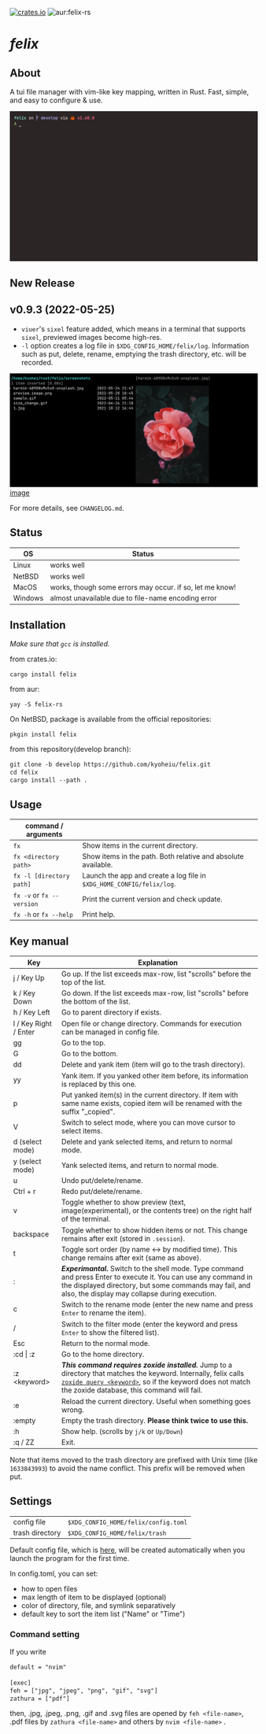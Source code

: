 [![crates.io](https://img.shields.io/crates/v/felix)](https://crates.io/crates/felix) ![aur:felix-rs](https://img.shields.io/aur/version/felix-rs)

# _felix_

## About

A tui file manager with vim-like key mapping, written in Rust. Fast, simple, and easy to configure & use.

![sample](screenshots/sample.gif)

## New Release

## v0.9.3 (2022-05-25)

- `viuer`'s `sixel` feature added, which means in a terminal that supports `sixel`, previewed images become high-res.
- `-l` option creates a log file in `$XDG_CONFIG_HOME/felix/log`. Information such as put, delete, rename, emptying the trash directory, etc. will be recorded.

![high-res](screenshots/high-res.png)
[image](https://unsplash.com/photos/6B9DNvMu5x0)

For more details, see `CHANGELOG.md`.

## Status

| OS      | Status                                                   |
| ------- | -------------------------------------------------------- |
| Linux   | works well                                               |
| NetBSD  | works well                                               |
| MacOS   | works, though some errors may occur. if so, let me know! |
| Windows | almost unavailable due to file-name encoding error       |

## Installation

_Make sure that `gcc` is installed._

from crates.io:

```
cargo install felix
```

from aur:

```
yay -S felix-rs
```

On NetBSD, package is available from the official repositories:

```
pkgin install felix
```

from this repository(develop branch):

```
git clone -b develop https://github.com/kyoheiu/felix.git
cd felix
cargo install --path .
```

## Usage

| command / arguments       |                                                                       |
| ------------------------- | --------------------------------------------------------------------- |
| `fx`                      | Show items in the current directory.                                  |
| `fx <directory path>`     | Show items in the path. Both relative and absolute available.         |
| `fx -l [directory path]`  | Launch the app and create a log file in `$XDG_HOME_CONFIG/felix/log`. |
| `fx -v` or `fx --version` | Print the current version and check update.                           |
| `fx -h` or `fx --help`    | Print help.                                                           |

## Key manual

| Key                   | Explanation                                                                                                                                                                                                                                                                    |
| --------------------- | ------------------------------------------------------------------------------------------------------------------------------------------------------------------------------------------------------------------------------------------------------------------------------ |
| j / Key Up            | Go up. If the list exceeds max-row, list "scrolls" before the top of the list.                                                                                                                                                                                                 |
| k / Key Down          | Go down. If the list exceeds max-row, list "scrolls" before the bottom of the list.                                                                                                                                                                                            |
| h / Key Left          | Go to parent directory if exists.                                                                                                                                                                                                                                              |
| l / Key Right / Enter | Open file or change directory. Commands for execution can be managed in config file.                                                                                                                                                                                           |
| gg                    | Go to the top.                                                                                                                                                                                                                                                                 |
| G                     | Go to the bottom.                                                                                                                                                                                                                                                              |
| dd                    | Delete and yank item (item will go to the trash directory).                                                                                                                                                                                                                    |
| yy                    | Yank item. If you yanked other item before, its information is replaced by this one.                                                                                                                                                                                           |
| p                     | Put yanked item(s) in the current directory. If item with same name exists, copied item will be renamed with the suffix "\_copied".                                                                                                                                            |
| V                     | Switch to select mode, where you can move cursor to select items.                                                                                                                                                                                                              |
| d (select mode)       | Delete and yank selected items, and return to normal mode.                                                                                                                                                                                                                     |
| y (select mode)       | Yank selected items, and return to normal mode.                                                                                                                                                                                                                                |
| u                     | Undo put/delete/rename.                                                                                                                                                                                                                                                        |
| Ctrl + r              | Redo put/delete/rename.                                                                                                                                                                                                                                                        |
| v                     | Toggle whether to show preview (text, image(experimental), or the contents tree) on the right half of the terminal.                                                                                                                                                            |
| backspace             | Toggle whether to show hidden items or not. This change remains after exit (stored in `.session`).                                                                                                                                                                             |
| t                     | Toggle sort order (by name <-> by modified time). This change remains after exit (same as above).                                                                                                                                                                              |
| :                     | **_Experimantal._** Switch to the shell mode. Type command and press Enter to execute it. You can use any command in the displayed directory, but some commands may fail, and also, the display may collapse during execution.                                                 |
| c                     | Switch to the rename mode (enter the new name and press `Enter` to rename the item).                                                                                                                                                                                           |
| /                     | Switch to the filter mode (enter the keyword and press `Enter` to show the filtered list).                                                                                                                                                                                     |
| Esc                   | Return to the normal mode.                                                                                                                                                                                                                                                     |
| :cd \| :z             | Go to the home directory.                                                                                                                                                                                                                                                      |
| :z \<keyword\>        | **_This command requires zoxide installed._** Jump to a directory that matches the keyword. Internally, felix calls [`zoxide query <keyword>`](https://man.archlinux.org/man/zoxide-query.1.en), so if the keyword does not match the zoxide database, this command will fail. |
| :e                    | Reload the current directory. Useful when something goes wrong.                                                                                                                                                                                                                |
| :empty                | Empty the trash directory. **Please think twice to use this.**                                                                                                                                                                                                                 |
| :h                    | Show help. (scrolls by `j/k` or `Up/Down`)                                                                                                                                                                                                                                     |
| :q / ZZ               | Exit.                                                                                                                                                                                                                                                                          |

Note that items moved to the trash directory are prefixed with Unix time (like `1633843993`) to avoid the name conflict. This prefix will be removed when put.

## Settings

|                 |                                      |
| --------------- | ------------------------------------ |
| config file     | `$XDG_CONFIG_HOME/felix/config.toml` |
| trash directory | `$XDG_CONFIG_HOME/felix/trash`       |

Default config file, which is [here](config.toml), will be created automatically when you launch the program for the first time.

In config.toml, you can set:

- how to open files
- max length of item to be displayed (optional)
- color of directory, file, and symlink separatively
- default key to sort the item list ("Name" or "Time")

### Command setting

If you write

```
default = "nvim"

[exec]
feh = ["jpg", "jpeg", "png", "gif", "svg"]
zathura = ["pdf"]
```

then, .jpg, .jpeg, .png, .gif and .svg files are opened by `feh <file-name>`, .pdf files by `zathura <file-name>` and others by `nvim <file-name>` .
